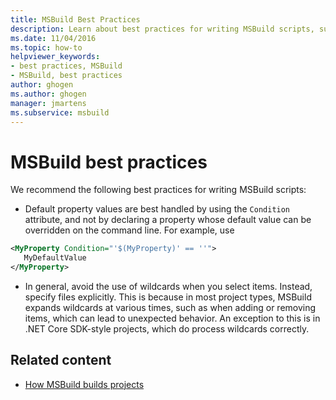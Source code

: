 ```yaml
---
title: MSBuild Best Practices
description: Learn about best practices for writing MSBuild scripts, such as using Condition attributes and not using wildcards.
ms.date: 11/04/2016
ms.topic: how-to
helpviewer_keywords:
- best practices, MSBuild
- MSBuild, best practices
author: ghogen
ms.author: ghogen
manager: jmartens
ms.subservice: msbuild
---
```

# MSBuild best practices

We recommend the following best practices for writing MSBuild scripts:

- Default property values are best handled by using the `Condition` attribute, and not by declaring a property whose default value can be overridden on the command line. For example, use

```xml
<MyProperty Condition="'$(MyProperty)' == ''">
   MyDefaultValue
</MyProperty>
```

- In general, avoid the use of wildcards when you select items. Instead, specify files explicitly. This is because in most project types, MSBuild expands wildcards at various times, such as when adding or removing items, which can lead to unexpected behavior. An exception to this is in .NET Core SDK-style projects, which do process wildcards correctly.

## Related content

- [How MSBuild builds projects](./build-process-overview.md)
